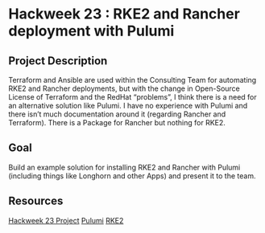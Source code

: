 # Hackweek 23 : RKE2 and Rancher deployment with Pulumi

## Project Description
Terraform and Ansible are used within the Consulting Team for automating RKE2 and Rancher deployments, but with the change in Open-Source License of Terraform and the RedHat “problems”, I think there is a need for an alternative solution like Pulumi. I have no experience with Pulumi and there isn’t much documentation around it (regarding Rancher and Terraform). There is a Package for Rancher but nothing for RKE2.

## Goal
Build an example solution for installing RKE2 and Rancher with Pulumi (including things like Longhorn and other Apps) and present it to the team.

## Resources
[Hackweek 23 Project](https://hackweek.opensuse.org/23/projects/rke2-and-rancher-deployment-with-pulumi)
[Pulumi](https://www.pulumi.com)
[RKE2](https://docs.rke2.io/)
